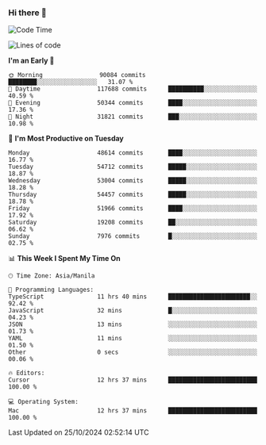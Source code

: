 ### Hi there 👋

<!--START_SECTION:waka-->
![Code Time](http://img.shields.io/badge/Code%20Time-5%2C664%20hrs%2022%20mins-blue)

![Lines of code](https://img.shields.io/badge/From%20Hello%20World%20I%27ve%20Written-124.2%20million%20lines%20of%20code-blue)

**I'm an Early 🐤** 

```text
🌞 Morning                90084 commits       ████████░░░░░░░░░░░░░░░░░   31.07 % 
🌆 Daytime                117688 commits      ██████████░░░░░░░░░░░░░░░   40.59 % 
🌃 Evening                50344 commits       ████░░░░░░░░░░░░░░░░░░░░░   17.36 % 
🌙 Night                  31821 commits       ███░░░░░░░░░░░░░░░░░░░░░░   10.98 % 
```
📅 **I'm Most Productive on Tuesday** 

```text
Monday                   48614 commits       ████░░░░░░░░░░░░░░░░░░░░░   16.77 % 
Tuesday                  54712 commits       █████░░░░░░░░░░░░░░░░░░░░   18.87 % 
Wednesday                53004 commits       █████░░░░░░░░░░░░░░░░░░░░   18.28 % 
Thursday                 54457 commits       █████░░░░░░░░░░░░░░░░░░░░   18.78 % 
Friday                   51966 commits       ████░░░░░░░░░░░░░░░░░░░░░   17.92 % 
Saturday                 19208 commits       ██░░░░░░░░░░░░░░░░░░░░░░░   06.62 % 
Sunday                   7976 commits        █░░░░░░░░░░░░░░░░░░░░░░░░   02.75 % 
```


📊 **This Week I Spent My Time On** 

```text
🕑︎ Time Zone: Asia/Manila

💬 Programming Languages: 
TypeScript               11 hrs 40 mins      ███████████████████████░░   92.42 % 
JavaScript               32 mins             █░░░░░░░░░░░░░░░░░░░░░░░░   04.23 % 
JSON                     13 mins             ░░░░░░░░░░░░░░░░░░░░░░░░░   01.73 % 
YAML                     11 mins             ░░░░░░░░░░░░░░░░░░░░░░░░░   01.50 % 
Other                    0 secs              ░░░░░░░░░░░░░░░░░░░░░░░░░   00.06 % 

🔥 Editors: 
Cursor                   12 hrs 37 mins      █████████████████████████   100.00 % 

💻 Operating System: 
Mac                      12 hrs 37 mins      █████████████████████████   100.00 % 
```


 Last Updated on 25/10/2024 02:52:14 UTC
<!--END_SECTION:waka-->


<!--
**rad182/rad182** is a ✨ _special_ ✨ repository because its `README.md` (this file) appears on your GitHub profile.

Here are some ideas to get you started:

- 🔭 I’m currently working on ...
- 🌱 I’m currently learning ...
- 👯 I’m looking to collaborate on ...
- 🤔 I’m looking for help with ...
- 💬 Ask me about ...
- 📫 How to reach me: ...
- 😄 Pronouns: ...
- ⚡ Fun fact: ...
-->
